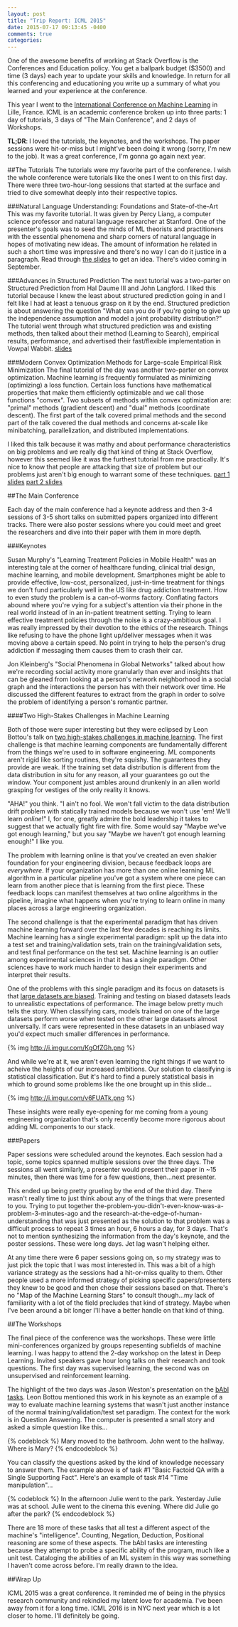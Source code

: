 ```yaml
---
layout: post
title: "Trip Report: ICML 2015"
date: 2015-07-17 09:13:45 -0400
comments: true
categories: 
---
```


One of the awesome benefits of working at Stack Overflow is the Conferences and Education policy. You get a ballpark budget ($3500) and time (3 days) each year to update your skills and knowledge. In return for all this conferencing and educationing you write up a summary of what you learned and your experience at the conference.

This year I went to the [International Conference on Machine Learning](http://icml.cc/2015/) in Lille, France. ICML is an academic conference broken up into three parts: 1 day of tutorials, 3 days of "The Main Conference", and 2 days of Workshops.

**TL;DR**: I loved the tutorials, the keynotes, and the workshops. The paper sessions were hit-or-miss but I might've been doing it wrong (sorry, I'm new to the job). It was a great conference, I'm gonna go again next year.

##The Tutorials
The tutorials were my favorite part of the conference. I wish the whole conference were tutorials like the ones I went to on this first day. There were three two-hour-long sessions that started at the surface and tried to dive somewhat deeply into their respective topics.

###Natural Language Understanding: Foundations and State-of-the-Art
This was my favorite tutorial. It was given by Percy Liang, a computer science professor and natural language researcher at Stanford. One of the presenter's goals was to seed the minds of ML theorists and practitioners with the essential phenomena and sharp corners of natural language in hopes of motivating new ideas. The amount of information he related in such a short time was impressive and there's no way I can do it justice in a paragraph. Read through [the slides](http://icml.cc/2015/tutorials/icml2015-nlu-tutorial.pdf) to get an idea. There's video coming in September.

###Advances in Structured Prediction
The next tutorial was a two-parter on Structured Prediction from Hal Daume III and John Langford. I liked this tutorial because I knew the least about structured prediction going in and I felt like I had at least a tenuous grasp on it by the end. Structured prediction is about answering the question "What can you do if you're going to give up the independence assumption and model a joint probability distribution?" The tutorial went through what structured prediction was and existing methods, then talked about their method (Learning to Search), empirical results, performance, and advertised their fast/flexible implementation in Vowpal Wabbit. [slides](http://icml.cc/2015/tutorials/AdvancesStructuredPrediction.pdf)

###Modern Convex Optimization Methods for Large-scale Empirical Risk Minimization
The final tutorial of the day was another two-parter on convex optimization. Machine learning is frequently formulated as minimizing (optimizing) a loss function. Certain loss functions have mathematical properties that make them efficiently optimizable and we call those functions "convex". Two subsets of methods within convex optimization are: "primal" methods (gradient descent) and "dual" methods (coordinate descent). The first part of the talk covered primal methods and the second part of the talk covered the dual methods and concerns at-scale like minibatching, parallelization, and distributed implementations.

I liked this talk because it was mathy and about performance characteristics on big problems and we really dig that kind of thing at Stack Overflow, however this seemed like it was the furthest tutorial from me practically. It's nice to know that people are attacking that size of problem but our problems just aren't big enough to warrant some of these techniques. [part 1 slides](http://icml.cc/2015/tutorials/2015_ICML_ConvexOptimization_I.pdf) [part 2 slides](http://icml.cc/2015/tutorials/2015_ICML_ConvexOptimization_II.pdf)

##The Main Conference

Each day of the main conference had a keynote address and then 3-4 sessions of 3-5 short talks on submitted papers organized into different tracks. There were also poster sessions where you could meet and greet the researchers and dive into their paper with them in more depth.

###Keynotes

Susan Murphy's "Learning Treatment Policies in Mobile Health" was an interesting tale at the corner of healthcare funding, clinical trial design, machine learning, and mobile development. Smartphones might be able to provide effective, low-cost, personalized, just-in-time treatment for things we don't fund particularly well in the US like drug addiction treatment. How to even study the problem is a can-of-worms factory. Conflating factors abound where you're vying for a subject's attention via their phone in the real world instead of in an in-patient treatment setting. Trying to learn effective treatment policies through the noise is a crazy-ambitious goal. I was really impressed by their devotion to the ethics of the research. Things like refusing to have the phone light up/deliver messages when it was moving above a certain speed. No point in trying to help the person's drug addiction if messaging them causes them to crash their car.

Jon Kleinberg's "Social Phenomena in Global Networks" talked about how we're recording social activity more granularly than ever and insights that can be gleaned from looking at a person's network neighborhood in a social graph and the interactions the person has with their network over time. He discussed the different features to extract from the graph in order to solve the problem of identifying a person's romantic partner.

####Two High-Stakes Challenges in Machine Learning

Both of those were super interesting but they were eclipsed by Leon Bottou's talk on [two high-stakes challenges in machine learning](http://icml.cc/2015/invited/LeonBottouICML2015.pdf). The first challenge is that machine learning components are fundamentally different from the things we're used to in software engineering. ML components aren't rigid like sorting routines, they're squishy. The guarantees they provide are weak. If the training set data distribution is different from the data distribution in situ for any reason, all your guarantees go out the window. Your component just ambles around drunkenly in an alien world grasping for vestiges of the only reality it knows.

"AHA!" you think. "I ain't no fool. We won't fall victim to the data distribution drift problem with statically trained models because we won't use 'em! We'll learn *online*!" I, for one, greatly admire the bold leadership it takes to suggest that we actually fight fire with fire. Some would say "Maybe we've got enough learning," but you say "Maybe we haven't got enough learning enough!" I like you.

The problem with learning online is that you've created an even shakier foundation for your engineering division, because feedback loops are *everywhere*. If your organization has more than one online learning ML algorithm in a particular pipeline you've got a system where one piece can learn from another piece that is learning from the first piece. These feedback loops can manifest themselves at two online algorithms in the pipeline, imagine what happens when you're trying to learn online in many places across a large engineering organization.

The second challenge is that the experimental paradigm that has driven machine learning forward over the last few decades is reaching its limits. Machine learning has a single experimental paradigm: split up the data into a test set and training/validation sets, train on the training/validation sets, and test final performance on the test set. Machine learning is an outlier among experimental sciences in that it has a single paradigm. Other sciences have to work much harder to design their experiments and interpret their results.

One of the problems with this single paradigm and its focus on datasets is that [large datasets are biased](http://people.csail.mit.edu/torralba/publications/datasets_cvpr11.pdf). Training and testing on biased datasets leads to unrealistic expectations of performance. The image below pretty much tells the story. When classifying cars, models trained on one of the large datasets perform worse when tested on the other large datasets almost universally. If cars were represented in these datasets in an unbiased way you'd expect much smaller differences in performance.

{% img http://i.imgur.com/KgOfZGh.png %}

And while we're at it, we aren't even learning the right things if we want to acheive the heights of our increased ambitions. Our solution to classifying is statistical classification. But it's hard to find a purely statistical basis in which to ground some problems like the one brought up in this slide...

{% img http://i.imgur.com/v6FUATk.png %}

These insights were really eye-opening for me coming from a young engineering organization that's only recently become more rigorous about adding ML components to our stack.

###Papers

Paper sessions were scheduled around the keynotes. Each session had a topic, some topics spanned multiple sessions over the three days. The sessions all went similarly, a presenter would present their paper in ~15 minutes, then there was time for a few questions, then...next presenter. 

This ended up being pretty grueling by the end of the third day. There wasn't really time to just think about any of the things that were presented to you. Trying to put together the-problem-you-didn't-even-know-was-a-problem-3-minutes-ago and the research-at-the-edge-of-human-understanding that was just presented as the solution to that problem was a difficult process to repeat 3 times an hour, 6 hours a day, for 3 days. That's not to mention synthesizing the information from the day's keynote, and the poster sessions. These were long days. Jet lag wasn't helping either.

At any time there were 6 paper sessions going on, so my strategy was to just pick the topic that I was most interested in. This was a bit of a high variance strategy as the sessions had a hit-or-miss quality to them. Other people used a more informed strategy of picking specific papers/presenters they knew to be good and then chose their sessions based on that. There's no "Map of the Machine Learning Stars" to consult though...my lack of familiarity with a lot of the field precludes that kind of strategy. Maybe when I've been around a bit longer I'll have a better handle on that kind of thing.

##The Workshops

The final piece of the conference was the workshops. These were little mini-conferences organized by groups repesenting subfields of machine learning. I was happy to attend the 2-day workshop on the latest in Deep Learning. Invited speakers gave hour long talks on their research and took questions. The first day was supervised learning, the second was on unsupervised and reinforcement learning.

The highlight of the two days was Jason Weston's presentation on the [bAbI tasks](https://research.facebook.com/researchers/1543934539189348). Leon Bottou mentioned this work in his keynote as an example of a way to evaluate machine learning systems that wasn't just another instance of the normal training/validation/test set paradigm. The context for the work is in Question Answering. The computer is presented a small story and asked a simple question like this...

{% codeblock %}
Mary moved to the bathroom.
John went to the hallway.
Where is Mary?
{% endcodeblock %}

You can classify the questions asked by the kind of knowledge necessary to answer them. The example above is of task #1 "Basic Factoid QA with a Single Supporting Fact". Here's an example of task #14 "Time manipulation"...

{% codeblock %}
In the afternoon Julie went to the park.
Yesterday Julie was at school.
Julie went to the cinema this evening.
Where did Julie go after the park?
{% endcodeblock %}

There are 18 more of these tasks that all test a different aspect of the machine's "intelligence". Counting, Negation, Deduction, Positional reasoning are some of these aspects. The bAbI tasks are interesting because they attempt to probe a specific ability of the program, much like a unit test. Cataloging the abilities of an ML system in this way was something I haven't come across before. I'm really drawn to the idea.

##Wrap Up

ICML 2015 was a great conference. It reminded me of being in the physics research community and rekindled my latent love for academia. I've been away from it for a long time. ICML 2016 is in NYC next year which is a lot closer to home. I'll definitely be going.